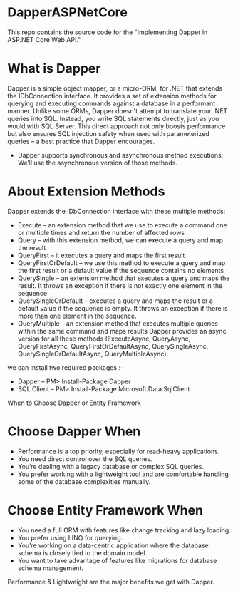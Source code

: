 # DapperASPNetCore
 This repo contains the source code for the "Implementing Dapper in ASP.NET Core Web API." 
# What is Dapper 
 Dapper is a simple object mapper, or a micro-ORM, for .NET that extends the IDbConnection interface. It provides a set of extension methods for querying and executing commands against a database in a performant manner. Unlike some ORMs, Dapper doesn't attempt to translate your .NET queries into SQL. Instead, you write SQL statements directly, just as you would with SQL Server. This direct approach not only boosts performance but also ensures SQL injection safety when used with parameterized queries – a best practice that Dapper encourages.
 
 - Dapper supports synchronous and asynchronous method executions. We’ll use the asynchronous version of those methods.
 # About Extension Methods
  Dapper extends the IDbConnection interface with these multiple methods:

- Execute – an extension method that we use to execute a command one or multiple times and return the number of affected rows
- Query – with this extension method, we can execute a query and map the result
- QueryFirst –  it executes a query and maps the first result
- QueryFirstOrDefault – we use this method to execute a query and map the first result or a default value if the sequence contains no elements
- QuerySingle – an extension method that executes a query and maps the result.  It throws an exception if there is not exactly one element in the sequence
- QuerySingleOrDefault – executes a query and maps the result or a default value if the sequence is empty. It throws an exception if there is more than one element in the sequence.
-  QueryMultiple – an extension method that executes multiple queries within the same command and maps results
Dapper provides an async version for all these methods (ExecuteAsync, QueryAsync, QueryFirstAsync, QueryFirstOrDefaultAsync, QuerySingleAsync, QuerySingleOrDefaultAsync, QueryMultipleAsync).

we can install two required packages :-
- Dapper – PM> Install-Package Dapper
- SQL Client – PM> Install-Package Microsoft.Data.SqlClient

When to Choose Dapper or Entity Framework
# Choose Dapper When
- Performance is a top priority, especially for read-heavy applications.
- You need direct control over the SQL queries.
- You’re dealing with a legacy database or complex SQL queries.
- You prefer working with a lightweight tool and are comfortable handling some of the database complexities manually.
# Choose Entity Framework When
- You need a full ORM with features like change tracking and lazy loading.
- You prefer using LINQ for querying.
- You’re working on a data-centric application where the database schema is closely tied to the domain model.
- You want to take advantage of features like migrations for database schema management.

Performance & Lightweight are the major benefits we get with Dapper.

 
